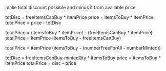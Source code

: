 make total discount possible and minus it from available price


totDisc = freeItemsCanBuy * itemPrice
price = itemsToBuy * itemPrice
totalPrice = price - totDisc


totalPrice = (itemsToBuy * itemPrice) - (freeItemsCanBuy * itemPrice)
totalPrice = itemPrice (itemsToBuy - freeItemsCanBuy)


totalPrice = itemPrice (itemsToBuy - (numberFreeForAll - numberMinted))



totDisc = freeItemsCanBuy-mintedQty * itemsToBuy
price = itemsToBuy * itemPrice
totalPrice = disc - price